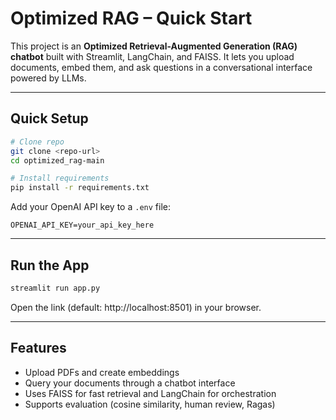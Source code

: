 # Optimized RAG – Quick Start

This project is an **Optimized Retrieval-Augmented Generation (RAG) chatbot** built with Streamlit, LangChain, and FAISS. It lets you upload documents, embed them, and ask questions in a conversational interface powered by LLMs.

---

## Quick Setup

```bash
# Clone repo
git clone <repo-url>
cd optimized_rag-main

# Install requirements
pip install -r requirements.txt
```

Add your OpenAI API key to a `.env` file:

```
OPENAI_API_KEY=your_api_key_here
```

---

## Run the App

```bash
streamlit run app.py
```

Open the link (default: http://localhost:8501) in your browser.

---

## Features

- Upload PDFs and create embeddings  
- Query your documents through a chatbot interface  
- Uses FAISS for fast retrieval and LangChain for orchestration  
- Supports evaluation (cosine similarity, human review, Ragas)  